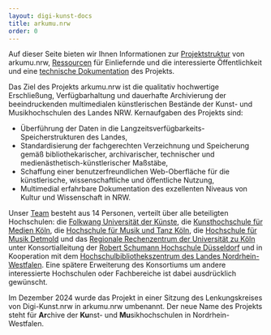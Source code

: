 ```yaml
---
layout: digi-kunst-docs
title: arkumu.nrw
order: 0
---
```


Auf dieser Seite bieten wir Ihnen Informationen zur [Projektstruktur](/projektstruktur) von arkumu.nrw, [Ressourcen](/ressourcen) für Einliefernde und die interessierte Öffentlichkeit und eine [technische Dokumentation](/technische-dokumentation) des Projekts.

Das Ziel des Projekts arkumu.nrw ist die qualitativ hochwertige Erschließung, Verfügbarhaltung und dauerhafte Archivierung der beeindruckenden multimedialen künstlerischen Bestände der Kunst- und Musikhochschulen des Landes NRW. Kernaufgaben des Projekts sind:

* Überführung der Daten in die Langzeitsverfügbarkeits-Speicherstrukturen des Landes,
* Standardisierung der fachgerechten Verzeichnung und Speicherung gemäß bibliothekarischer, archivarischer, technischer und medienästhetisch-künstlerischer Maßstäbe,
* Schaffung einer benutzerfreundlichen Web-Oberfläche für die künstlerische, wissenschaftliche und öffentliche Nutzung,
* Multimedial erfahrbare Dokumentation des exzellenten Niveaus von Kultur und Wissenschaft in NRW.


Unser [Team](/projektstruktur/team) besteht aus 14 Personen, verteilt über alle beteiligten Hochschulen: die [Folkwang Universität der Künste](https://www.folkwang-uni.de/home), die [Kunsthochschule für Medien Köln](https://www.khm.de/), die [Hochschule für Musik und Tanz Köln](https://www.hfmt-koeln.de/), die [Hochschule für Musik Detmold](https://www.hfm-detmold.de/) und das [Regionale Rechenzentrum der Universität zu Köln](https://rrzk.uni-koeln.de/) unter Konsortialleitung der [Robert Schumann Hochschule Düsseldorf](https://www.rsh-duesseldorf.de/) und in Kooperation mit dem [Hochschulbibliothekszentrum des Landes Nordrhein-Westfalen](https://www.hbz-nrw.de/). Eine spätere Erweiterung des Konsortiums um andere interessierte Hochschulen oder Fachbereiche ist dabei ausdrücklich gewünscht.

Im Dezember 2024 wurde das Projekt in einer Sitzung des Lenkungskreises von Digi-Kunst.nrw in arkumu.nrw umbenannt. Der neue Name des Projekts steht für **Ar**chive der **Ku**nst- und **Mu**sikhochschulen in Nordrhein-Westfalen.